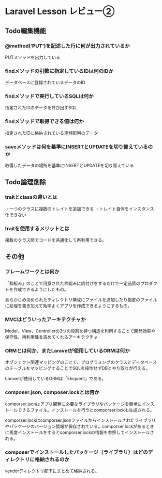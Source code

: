 # Laravel Lesson レビュー②

## Todo編集機能

### @method('PUT')を記述した行に何が出力されているか

<input type="hidden" name="_method" value="PUT">
PUTメソッドを出力している

### findメソッドの引数に指定しているIDは何のIDか

データベースに登録されているデータのID

### findメソッドで実行しているSQLは何か

指定されたIDのデータを呼び出すSQL

### findメソッドで取得できる値は何か

指定されたIDに格納されている連想配列のデータ

### saveメソッドは何を基準にINSERTとUPDATEを切り替えているのか

取得したデータの場所を基準にINSERTとUPDATEを切り替えている

## Todo論理削除

### traitとclassの違いとは

・一つのクラスに複数のトレイトを追加できる
・トレイト自体をインスタンス化できない

### traitを使用するメリットとは

複数のクラス間でコードを共通化して再利用できる。

## その他

### フレームワークとは何か

「枠組み」のことで用意された枠組みに肉付けをするだけで一定品質のプロダクトを作成できるようにしたもの。

あらかじめ決められたディレクトリ構成にファイルを追加したり指定のファイルに処理を書き加えて効率よくアプリを作成できるようにするもの。

### MVCはどういったアーキテクチャか

Model、View、Controllerの3つの役割を持つ構造を利用することで開発効率や保守性、再利用性を高めてくれるアーキテクチャ

### ORMとは何か、またLaravelが使用しているORMは何か

オブジェクト関連マッピングのことで、プログラミングのクラスとデータベースのテーブルをマッピングすることでSQLを操作せずDBとやり取りが行える。

Laravelが使用しているORMは「Eloquent」である。

### composer.json, composer.lockとは何か

comporser.jsonはアプリ開発に必要なライブラリやパッケージを簡単にインストールできるファイル。インストールを行うとcomporser.lockも生成される。

comporser.lockはcomporser.jsonファイルからインストールされたライブラリやパッケージのバージョン情報が保存されている。comporser.lockがあるときに再度インストールをするとcomporser.lockの情報を参照してインストールされる。

### composerでインストールしたパッケージ（ライブラリ）はどのディレクトリに格納されるのか

vendorディレクトリ配下にまとめて格納される。